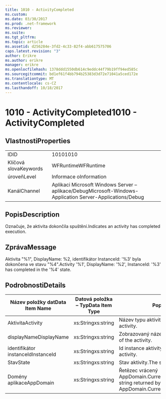 ```yaml
---
title: 1010 - ActivityCompleted
ms.custom: 
ms.date: 03/30/2017
ms.prod: .net-framework
ms.reviewer: 
ms.suite: 
ms.tgt_pltfrm: 
ms.topic: article
ms.assetid: d256284e-3fd2-4c33-82f4-abb617575706
caps.latest.revision: "3"
author: Erikre
ms.author: erikre
manager: erikre
ms.openlocfilehash: 1378ddd1550db614c9eddc44f79b19ff94ed585c
ms.sourcegitcommit: bd1ef61f4bb794b25383d3d72e71041a5ced172e
ms.translationtype: MT
ms.contentlocale: cs-CZ
ms.lasthandoff: 10/18/2017
---
```

# <a name="1010---activitycompleted"></a><span data-ttu-id="9e81b-102">1010 - ActivityCompleted</span><span class="sxs-lookup"><span data-stu-id="9e81b-102">1010 - ActivityCompleted</span></span>
## <a name="properties"></a><span data-ttu-id="9e81b-103">Vlastnosti</span><span class="sxs-lookup"><span data-stu-id="9e81b-103">Properties</span></span>  
  
|||  
|-|-|  
|<span data-ttu-id="9e81b-104">ID</span><span class="sxs-lookup"><span data-stu-id="9e81b-104">ID</span></span>|<span data-ttu-id="9e81b-105">1010</span><span class="sxs-lookup"><span data-stu-id="9e81b-105">1010</span></span>|  
|<span data-ttu-id="9e81b-106">Klíčová slova</span><span class="sxs-lookup"><span data-stu-id="9e81b-106">Keywords</span></span>|<span data-ttu-id="9e81b-107">WFRuntime</span><span class="sxs-lookup"><span data-stu-id="9e81b-107">WFRuntime</span></span>|  
|<span data-ttu-id="9e81b-108">úroveň</span><span class="sxs-lookup"><span data-stu-id="9e81b-108">Level</span></span>|<span data-ttu-id="9e81b-109">Informace o</span><span class="sxs-lookup"><span data-stu-id="9e81b-109">Information</span></span>|  
|<span data-ttu-id="9e81b-110">Kanál</span><span class="sxs-lookup"><span data-stu-id="9e81b-110">Channel</span></span>|<span data-ttu-id="9e81b-111">Aplikaci Microsoft Windows Server – aplikace/Debug</span><span class="sxs-lookup"><span data-stu-id="9e81b-111">Microsoft-Windows-Application Server-Applications/Debug</span></span>|  
  
## <a name="description"></a><span data-ttu-id="9e81b-112">Popis</span><span class="sxs-lookup"><span data-stu-id="9e81b-112">Description</span></span>  
 <span data-ttu-id="9e81b-113">Označuje, že aktivita dokončila spuštění.</span><span class="sxs-lookup"><span data-stu-id="9e81b-113">Indicates an activity has completed execution.</span></span>  
  
## <a name="message"></a><span data-ttu-id="9e81b-114">Zpráva</span><span class="sxs-lookup"><span data-stu-id="9e81b-114">Message</span></span>  
 <span data-ttu-id="9e81b-115">Aktivita "%1", DisplayName: %2, identifikátor InstanceId: '%3' byla dokončena ve stavu "%4".</span><span class="sxs-lookup"><span data-stu-id="9e81b-115">Activity '%1', DisplayName: '%2', InstanceId: '%3' has completed in the '%4' state.</span></span>  
  
## <a name="details"></a><span data-ttu-id="9e81b-116">Podrobnosti</span><span class="sxs-lookup"><span data-stu-id="9e81b-116">Details</span></span>  
  
|<span data-ttu-id="9e81b-117">Název položky dat</span><span class="sxs-lookup"><span data-stu-id="9e81b-117">Data Item Name</span></span>|<span data-ttu-id="9e81b-118">Datová položka – Typ</span><span class="sxs-lookup"><span data-stu-id="9e81b-118">Data Item Type</span></span>|<span data-ttu-id="9e81b-119">Popis</span><span class="sxs-lookup"><span data-stu-id="9e81b-119">Description</span></span>|  
|--------------------|--------------------|-----------------|  
|<span data-ttu-id="9e81b-120">Aktivita</span><span class="sxs-lookup"><span data-stu-id="9e81b-120">Activity</span></span>|<span data-ttu-id="9e81b-121">xs:String</span><span class="sxs-lookup"><span data-stu-id="9e81b-121">xs:string</span></span>|<span data-ttu-id="9e81b-122">Název typu aktivity.</span><span class="sxs-lookup"><span data-stu-id="9e81b-122">The type name of the activity.</span></span>|  
|<span data-ttu-id="9e81b-123">displayName</span><span class="sxs-lookup"><span data-stu-id="9e81b-123">DisplayName</span></span>|<span data-ttu-id="9e81b-124">xs:String</span><span class="sxs-lookup"><span data-stu-id="9e81b-124">xs:string</span></span>|<span data-ttu-id="9e81b-125">Zobrazovaný název aktivity.</span><span class="sxs-lookup"><span data-stu-id="9e81b-125">The display name of the activity.</span></span>|  
|<span data-ttu-id="9e81b-126">identifikátor instanceId</span><span class="sxs-lookup"><span data-stu-id="9e81b-126">InstanceId</span></span>|<span data-ttu-id="9e81b-127">xs:String</span><span class="sxs-lookup"><span data-stu-id="9e81b-127">xs:string</span></span>|<span data-ttu-id="9e81b-128">Id instance aktivity.</span><span class="sxs-lookup"><span data-stu-id="9e81b-128">The instance id of the activity.</span></span>|  
|<span data-ttu-id="9e81b-129">Stav</span><span class="sxs-lookup"><span data-stu-id="9e81b-129">State</span></span>|<span data-ttu-id="9e81b-130">xs:String</span><span class="sxs-lookup"><span data-stu-id="9e81b-130">xs:string</span></span>|<span data-ttu-id="9e81b-131">Stav aktivity.</span><span class="sxs-lookup"><span data-stu-id="9e81b-131">The state of the activity.</span></span>|  
|<span data-ttu-id="9e81b-132">Domény aplikace</span><span class="sxs-lookup"><span data-stu-id="9e81b-132">AppDomain</span></span>|<span data-ttu-id="9e81b-133">xs:String</span><span class="sxs-lookup"><span data-stu-id="9e81b-133">xs:string</span></span>|<span data-ttu-id="9e81b-134">Řetězec vrácený AppDomain.CurrentDomain.FriendlyName.</span><span class="sxs-lookup"><span data-stu-id="9e81b-134">The string returned by AppDomain.CurrentDomain.FriendlyName.</span></span>|
